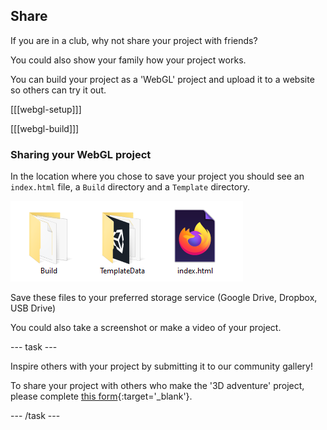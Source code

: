 ## Share

If you are in a club, why not share your project with friends?

You could also show your family how your project works.

You can build your project as a 'WebGL' project and upload it to a website so others can try it out. 

[[[webgl-setup]]]

[[[webgl-build]]]

### Sharing your WebGL project

In the location where you chose to save your project you should see an `index.html` file, a `Build` directory and a `Template` directory.

![two directories and an index file shown](images/8a_webgl_files.png)

Save these files to your preferred storage service (Google Drive, Dropbox, USB Drive)

You could also take a screenshot or make a video of your project. 

--- task ---

Inspire others with your project by submitting it to our community gallery! 

To share your project with others who make the '3D adventure' project, please complete [this form](https://form.raspberrypi.org/f/community-project-submissions){:target='_blank'}.

--- /task ---
